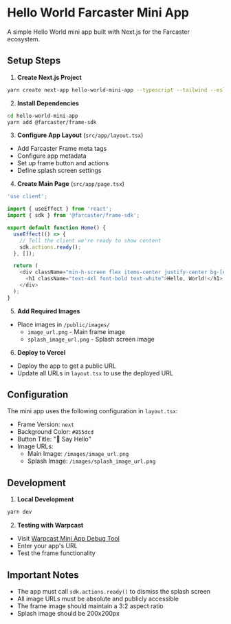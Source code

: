 # Hello World Farcaster Mini App

A simple Hello World mini app built with Next.js for the Farcaster ecosystem.

## Setup Steps

1. **Create Next.js Project**
```bash
yarn create next-app hello-world-mini-app --typescript --tailwind --eslint
```

2. **Install Dependencies**
```bash
cd hello-world-mini-app
yarn add @farcaster/frame-sdk
```

3. **Configure App Layout** (`src/app/layout.tsx`)
- Add Farcaster Frame meta tags
- Configure app metadata
- Set up frame button and actions
- Define splash screen settings

4. **Create Main Page** (`src/app/page.tsx`)
```typescript
'use client';

import { useEffect } from 'react';
import { sdk } from '@farcaster/frame-sdk';

export default function Home() {
  useEffect(() => {
    // Tell the client we're ready to show content
    sdk.actions.ready();
  }, []);

  return (
    <div className="min-h-screen flex items-center justify-center bg-[#855dcd]">
      <h1 className="text-4xl font-bold text-white">Hello, World!</h1>
    </div>
  );
}
```

5. **Add Required Images**
- Place images in `/public/images/`
  - `image_url.png` - Main frame image
  - `splash_image_url.png` - Splash screen image

6. **Deploy to Vercel**
- Deploy the app to get a public URL
- Update all URLs in `layout.tsx` to use the deployed URL

## Configuration

The mini app uses the following configuration in `layout.tsx`:
- Frame Version: `next`
- Background Color: `#855dcd`
- Button Title: "👋 Say Hello"
- Image URLs:
  - Main Image: `/images/image_url.png`
  - Splash Image: `/images/splash_image_url.png`

## Development

1. **Local Development**
```bash
yarn dev
```

2. **Testing with Warpcast**
- Visit [Warpcast Mini App Debug Tool](https://warpcast.com/~/developers/mini-apps/debug)
- Enter your app's URL
- Test the frame functionality

## Important Notes

- The app must call `sdk.actions.ready()` to dismiss the splash screen
- All image URLs must be absolute and publicly accessible
- The frame image should maintain a 3:2 aspect ratio
- Splash image should be 200x200px

